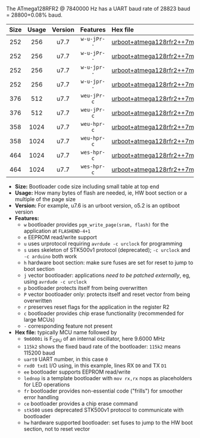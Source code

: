 The ATmega128RFR2 @ 7840000 Hz has a UART baud rate of 28823 baud = 28800+0.08% baud.

|Size|Usage|Version|Features|Hex file|
|:-:|:-:|:-:|:-:|:--|
|252|256|u7.7|`w-u-jPr--`|[urboot+atmega128rfr2++7m8400i+++28k8_uart0_rxe0_txe1_lednop.hex](https://raw.githubusercontent.com/stefanrueger/urboot.hex/main/mcus/atmega128rfr2/internal_oscillator/fint++7m8400_Hz/br+++28k8_bps/urboot+atmega128rfr2++7m8400i+++28k8_uart0_rxe0_txe1_lednop.hex)|
|252|256|u7.7|`w-u-jPr--`|[urboot+atmega128rfr2++7m8400i+++28k8_uart1_rxd2_txd3_lednop.hex](https://raw.githubusercontent.com/stefanrueger/urboot.hex/main/mcus/atmega128rfr2/internal_oscillator/fint++7m8400_Hz/br+++28k8_bps/urboot+atmega128rfr2++7m8400i+++28k8_uart1_rxd2_txd3_lednop.hex)|
|252|256|u7.7|`w-u-jpr--`|[urboot+atmega128rfr2++7m8400i+++28k8_uart0_rxe0_txe1_lednop_fr.hex](https://raw.githubusercontent.com/stefanrueger/urboot.hex/main/mcus/atmega128rfr2/internal_oscillator/fint++7m8400_Hz/br+++28k8_bps/urboot+atmega128rfr2++7m8400i+++28k8_uart0_rxe0_txe1_lednop_fr.hex)|
|252|256|u7.7|`w-u-jpr--`|[urboot+atmega128rfr2++7m8400i+++28k8_uart1_rxd2_txd3_lednop_fr.hex](https://raw.githubusercontent.com/stefanrueger/urboot.hex/main/mcus/atmega128rfr2/internal_oscillator/fint++7m8400_Hz/br+++28k8_bps/urboot+atmega128rfr2++7m8400i+++28k8_uart1_rxd2_txd3_lednop_fr.hex)|
|376|512|u7.7|`weu-jPr-c`|[urboot+atmega128rfr2++7m8400i+++28k8_uart0_rxe0_txe1_ee_lednop_fr_ce.hex](https://raw.githubusercontent.com/stefanrueger/urboot.hex/main/mcus/atmega128rfr2/internal_oscillator/fint++7m8400_Hz/br+++28k8_bps/urboot+atmega128rfr2++7m8400i+++28k8_uart0_rxe0_txe1_ee_lednop_fr_ce.hex)|
|376|512|u7.7|`weu-jPr-c`|[urboot+atmega128rfr2++7m8400i+++28k8_uart1_rxd2_txd3_ee_lednop_fr_ce.hex](https://raw.githubusercontent.com/stefanrueger/urboot.hex/main/mcus/atmega128rfr2/internal_oscillator/fint++7m8400_Hz/br+++28k8_bps/urboot+atmega128rfr2++7m8400i+++28k8_uart1_rxd2_txd3_ee_lednop_fr_ce.hex)|
|358|1024|u7.7|`weu-hpr-c`|[urboot+atmega128rfr2++7m8400i+++28k8_uart0_rxe0_txe1_ee_lednop_fr_ce_hw.hex](https://raw.githubusercontent.com/stefanrueger/urboot.hex/main/mcus/atmega128rfr2/internal_oscillator/fint++7m8400_Hz/br+++28k8_bps/urboot+atmega128rfr2++7m8400i+++28k8_uart0_rxe0_txe1_ee_lednop_fr_ce_hw.hex)|
|358|1024|u7.7|`weu-hpr-c`|[urboot+atmega128rfr2++7m8400i+++28k8_uart1_rxd2_txd3_ee_lednop_fr_ce_hw.hex](https://raw.githubusercontent.com/stefanrueger/urboot.hex/main/mcus/atmega128rfr2/internal_oscillator/fint++7m8400_Hz/br+++28k8_bps/urboot+atmega128rfr2++7m8400i+++28k8_uart1_rxd2_txd3_ee_lednop_fr_ce_hw.hex)|
|464|1024|u7.7|`wes-hpr-c`|[urboot+atmega128rfr2++7m8400i+++28k8_uart0_rxe0_txe1_ee_lednop_fr_ce_stk500_hw.hex](https://raw.githubusercontent.com/stefanrueger/urboot.hex/main/mcus/atmega128rfr2/internal_oscillator/fint++7m8400_Hz/br+++28k8_bps/urboot+atmega128rfr2++7m8400i+++28k8_uart0_rxe0_txe1_ee_lednop_fr_ce_stk500_hw.hex)|
|464|1024|u7.7|`wes-hpr-c`|[urboot+atmega128rfr2++7m8400i+++28k8_uart1_rxd2_txd3_ee_lednop_fr_ce_stk500_hw.hex](https://raw.githubusercontent.com/stefanrueger/urboot.hex/main/mcus/atmega128rfr2/internal_oscillator/fint++7m8400_Hz/br+++28k8_bps/urboot+atmega128rfr2++7m8400i+++28k8_uart1_rxd2_txd3_ee_lednop_fr_ce_stk500_hw.hex)|

- **Size:** Bootloader code size including small table at top end
- **Usage:** How many bytes of flash are needed, ie, HW boot section or a multiple of the page size
- **Version:** For example, u7.6 is an urboot version, o5.2 is an optiboot version
- **Features:**
  + `w` bootloader provides `pgm_write_page(sram, flash)` for the application at `FLASHEND-4+1`
  + `e` EEPROM read/write support
  + `u` uses urprotocol requiring `avrdude -c urclock` for programming
  + `s` uses skeleton of STK500v1 protocol (deprecated); `-c urclock` and `-c arduino` both work
  + `h` hardware boot section: make sure fuses are set for reset to jump to boot section
  + `j` vector bootloader: applications *need to be patched externally*, eg, using `avrdude -c urclock`
  + `p` bootloader protects itself from being overwritten
  + `P` vector bootloader only: protects itself and reset vector from being overwritten
  + `r` preserves reset flags for the application in the register R2
  + `c` bootloader provides chip erase functionality (recommended for large MCUs)
  + `-` corresponding feature not present
- **Hex file:** typically MCU name followed by
  + `9m6000i` is F<sub>CPU</sub> of an internal oscillator, here 9.6000 MHz
  + `115k2` shows the fixed baud rate of the bootloader: `115k2` means 115200 baud
  + `uart0` UART number, in this case `0`
  + `rxd0 txd1` I/O using, in this example, lines RX `D0` and TX `D1`
  + `ee` bootloader supports EEPROM read/write
  + `lednop` is a template bootloader with `mov rx,rx` nops as placeholders for LED operations
  + `fr` bootloader provides non-essential code ("frills") for smoother error handling
  + `ce` bootloader provides a chip erase command
  + `stk500` uses deprecated STK500v1 protocol to communicate with bootloader
  + `hw` hardware supported bootloader: set fuses to jump to the HW boot section, not to reset vector
